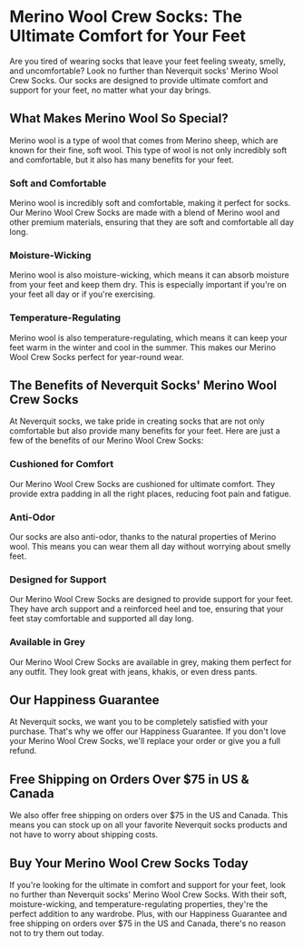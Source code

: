 # Merino Wool Crew Socks: The Ultimate Comfort for Your Feet

Are you tired of wearing socks that leave your feet feeling sweaty, smelly, and uncomfortable? Look no further than Neverquit socks' Merino Wool Crew Socks. Our socks are designed to provide ultimate comfort and support for your feet, no matter what your day brings.

## What Makes Merino Wool So Special?

Merino wool is a type of wool that comes from Merino sheep, which are known for their fine, soft wool. This type of wool is not only incredibly soft and comfortable, but it also has many benefits for your feet.

### Soft and Comfortable

Merino wool is incredibly soft and comfortable, making it perfect for socks. Our Merino Wool Crew Socks are made with a blend of Merino wool and other premium materials, ensuring that they are soft and comfortable all day long.

### Moisture-Wicking

Merino wool is also moisture-wicking, which means it can absorb moisture from your feet and keep them dry. This is especially important if you're on your feet all day or if you're exercising.

### Temperature-Regulating

Merino wool is also temperature-regulating, which means it can keep your feet warm in the winter and cool in the summer. This makes our Merino Wool Crew Socks perfect for year-round wear.

## The Benefits of Neverquit Socks' Merino Wool Crew Socks

At Neverquit socks, we take pride in creating socks that are not only comfortable but also provide many benefits for your feet. Here are just a few of the benefits of our Merino Wool Crew Socks:

### Cushioned for Comfort

Our Merino Wool Crew Socks are cushioned for ultimate comfort. They provide extra padding in all the right places, reducing foot pain and fatigue.

### Anti-Odor

Our socks are also anti-odor, thanks to the natural properties of Merino wool. This means you can wear them all day without worrying about smelly feet.

### Designed for Support

Our Merino Wool Crew Socks are designed to provide support for your feet. They have arch support and a reinforced heel and toe, ensuring that your feet stay comfortable and supported all day long.

### Available in Grey

Our Merino Wool Crew Socks are available in grey, making them perfect for any outfit. They look great with jeans, khakis, or even dress pants.

## Our Happiness Guarantee

At Neverquit socks, we want you to be completely satisfied with your purchase. That's why we offer our Happiness Guarantee. If you don't love your Merino Wool Crew Socks, we'll replace your order or give you a full refund.

## Free Shipping on Orders Over $75 in US & Canada

We also offer free shipping on orders over $75 in the US and Canada. This means you can stock up on all your favorite Neverquit socks products and not have to worry about shipping costs.

## Buy Your Merino Wool Crew Socks Today

If you're looking for the ultimate in comfort and support for your feet, look no further than Neverquit socks' Merino Wool Crew Socks. With their soft, moisture-wicking, and temperature-regulating properties, they're the perfect addition to any wardrobe. Plus, with our Happiness Guarantee and free shipping on orders over $75 in the US and Canada, there's no reason not to try them out today.